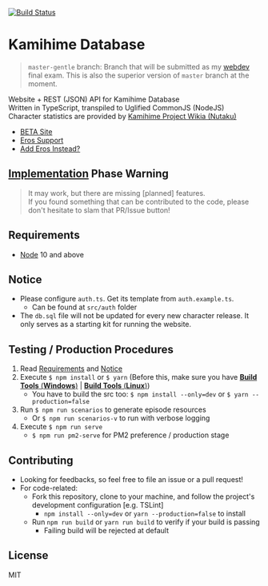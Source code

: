 [![Build Status](https://travis-ci.org/gazmull/kamihime-database.svg?branch=master-gentle)](https://travis-ci.org/gazmull/kamihime-database)
# Kamihime Database
> `master-gentle` branch: Branch that will be submitted as my [webdev](https://github.com/gazmull/webdev) final exam. This is also the superior version of `master` branch at the moment.

Website + REST (JSON) API for Kamihime Database
<br> Written in TypeScript, transpiled to Uglified CommonJS (NodeJS)
<br> Character statistics are provided by [Kamihime Project Wikia (Nutaku)](https://kamihime-project.wikia.com)

- [BETA Site](http://kamihimedb.thegzm.space:8080)
- [Eros Support](http://support.thegzm.space)
- [Add Eros Instead?](http://addbot.thegzm.space)

## <u>**Implementation**</u> Phase Warning
> It may work, but there are missing [planned] features.
  <br> If you found something that can be contributed to the code, please don't hesitate to slam that PR/Issue button!

## Requirements
- [Node](https://nodejs.org) 10 and above

## Notice
- Please configure `auth.ts`. Get its template from `auth.example.ts`.
  - Can be found at `src/auth` folder
- The `db.sql` file will not be updated for every new character release. It only serves as a starting kit for running the website.

## Testing / Production Procedures
1. Read [Requirements](#Requirements) and [Notice](#Notice)
2. Execute `$ npm install` or `$ yarn` (Before this, make sure you have [**Build Tools** (**Windows**)](https://github.com/felixrieseberg/windows-build-tools) | [**Build Tools** (**Linux**)](https://superuser.com/questions/352000/whats-a-good-way-to-install-build-essentials-all-common-useful-commands-on))
    - You have to build the src too: `$ npm install --only=dev` or `$ yarn --production=false`
3. Run `$ npm run scenarios` to generate episode resources
    - Or `$ npm run scenarios-v` to run with verbose logging
4. Execute `$ npm run serve`
    - `$ npm run pm2-serve` for PM2 preference / production stage

## Contributing
- Looking for feedbacks, so feel free to file an issue or a pull request!
- For code-related:
  - Fork this repository, clone to your machine, and follow the project's development configuration [e.g. TSLint]
    - `npm install --only=dev` or `yarn --production=false` to install
  - Run `npm run build` or `yarn run build` to verify if your build is passing
    - Failing build will be rejected at default

## License
  MIT
